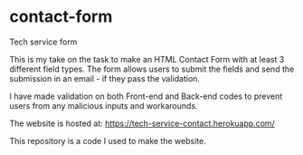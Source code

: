 # contact-form
Tech service form

This is my take on the task to make an HTML Contact Form with at least 3 different field types.
The form allows users to submit the fields and send the submission in an email - if they pass the validation.

I have made validation on both Front-end and Back-end codes to prevent users from any malicious inputs and workarounds.

The website is hosted at: https://tech-service-contact.herokuapp.com/

This repository is a code I used to make the website.
